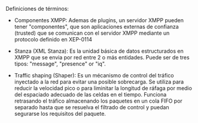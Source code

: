 Definiciones de términos:

* Componentes XMPP: Ademas de plugins, un servidor XMPP pueden tener "componentes", que son aplicaciones externas de confianza (trusted) que se comunican con el servidor XMPP mediante un protocolo definido en XEP-0114

* Stanza (XML Stanza): Es la unidad básica de datos estructurados en XMPP que se envia por red entre 2 o más entidades. Puede ser de tres tipos: "message", "presence" or "iq".

* Traffic shaping (Shaper): Es un mécanismo de control del tráfico inyectado a la red para evitar una posible sobrecarga. Se utiliza para reducir la velocidad pico o para liminitar la longitud de ráfaga por medio del espaciado adecuado de las celdas en el tiempo. Funciona retrasando el tráfico almacenando los paquetes en un cola FIFO por separado hasta que se resuelva el filtrado de control y puedan segurarse los requisitos del paquete.